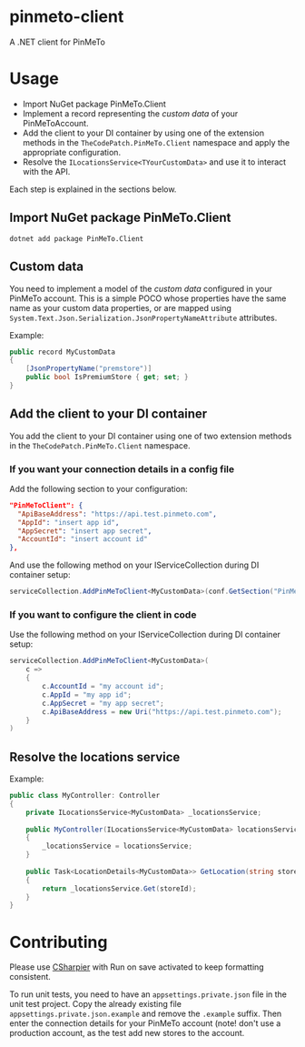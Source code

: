 # pinmeto-client
A .NET client for PinMeTo

# Usage
* Import NuGet package PinMeTo.Client
* Implement a record representing the _custom data_ of your PinMeToAccount.
* Add the client to your DI container by using one of the extension methods in the `TheCodePatch.PinMeTo.Client` namespace and apply the appropriate configuration.
* Resolve the `ILocationsService<TYourCustomData>` and use it to interact with the API. 
 
Each step is explained in the sections below.

## Import NuGet package PinMeTo.Client
`dotnet add package PinMeTo.Client`

## Custom data
You need to implement a model of the _custom data_ configured in your PinMeTo account.
This is a simple POCO whose properties have the same name as your custom data properties,
or are mapped using `System.Text.Json.Serialization.JsonPropertyNameAttribute` attributes.

Example:
```csharp
public record MyCustomData
{
    [JsonPropertyName("premstore")]
    public bool IsPremiumStore { get; set; }
}
```

## Add the client to your DI container
You add the client to your DI container using one of two extension methods in the `TheCodePatch.PinMeTo.Client` namespace.

### If you want your connection details in a config file
Add the following section to your configuration:
```json
"PinMeToClient": {
  "ApiBaseAddress": "https://api.test.pinmeto.com",
  "AppId": "insert app id",
  "AppSecret": "insert app secret",
  "AccountId": "insert account id"
},
```
And use the following method on your IServiceCollection during DI container setup:
```csharp
serviceCollection.AddPinMeToClient<MyCustomData>(conf.GetSection("PinMeToClient"))
```

### If you want to configure the client in code
Use the following method on your IServiceCollection during DI container setup:
```csharp
serviceCollection.AddPinMeToClient<MyCustomData>(
    c =>
    {
        c.AccountId = "my account id";
        c.AppId = "my app id";
        c.AppSecret = "my app secret";
        c.ApiBaseAddress = new Uri("https://api.test.pinmeto.com");
    }
)
```

## Resolve the locations service

Example:
```csharp
public class MyController: Controller
{
    private ILocationsService<MyCustomData> _locationsService;
    
    public MyController(ILocationsService<MyCustomData> locationsService)
    {
        _locationsService = locationsService;
    }
    
    public Task<LocationDetails<MyCustomData>> GetLocation(string storeId)
    {
        return _locationsService.Get(storeId);
    }
}
```


# Contributing

Please use [CSharpier](https://csharpier.com/) with Run on save activated to keep formatting consistent.

To run unit tests, you need to have an `appsettings.private.json` file in the unit test project. 
Copy the already existing file `appsettings.private.json.example` and remove the `.example` suffix. 
Then enter the connection details for your PinMeTo account (note! don't use a production account, as 
the test add new stores to the account.